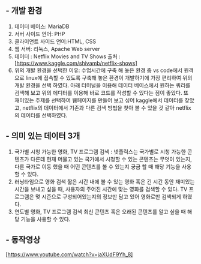 ## - 개발 환경
 1. 데이터 베이스: MariaDB
 2. 서버 사이드 언어: PHP
 3. 클라이언트 사이드 언어:HTML, CSS
 4. 웹 서버: 리눅스, Apache Web server
 5. 데이터 : Netflix Movies and TV Shows
    출처 : [https://www.kaggle.com/shivamb/netflix-shows]
 6. 위의 개발 환경을 선택한 이유: 수업시간에 구축 해 놓은 환경 중 vs code에서 원격으로 linux에 접속할 수 있도록 구축해 놓은 환경이 개발하기에 가장 편리하여 위의 개발 환경을 선택 하였다. 아래 터미널을 이용해 데이터 베이스에서 원하는 쿼리를 검색해 보고 위의 에디터를 이용해 바로 코드를 작성할 수 있다는 점이 좋았다. 또 재미있는 주제를 선택하여 웹페이지를 만들어 보고 싶어 kaggle에서 데이터를 찾았고, netflix의 데이터에서 기존과 다른 검색 방법을 찾아 볼 수 있을 것 같아 netflix의 데이터를 선택하였다.
## - 의미 있는 데이터 3개
 1.  국가별 시청 가능한 영화, TV 프로그램 검색
 : 넷플릭스는 국가별로 시청 가능한 콘텐츠가 다른데 현재 머물고 있는 국가에서 시청할 수 있는 콘텐츠는 무엇이 있는지, 다른 국가로 이동 했을 때 어떤 콘텐츠를 볼 수 있는지 궁금 할 때 해당 기능을 사용할 수 있다.
 2.  러닝타임으로 영화 검색
 짧은 시간 내에 볼 수 있는 영화 혹은 긴 시간 동안 재미있는 시간을 보내고 싶을 때, 사용자의 주어진 시간에 맞는 영화를 검색할 수 있다. TV 프로그램은 몇 시즌으로 구성되어있는지의 정보만 담고 있어 영화로만 검색되게 하였다.
 3.  연도별 영화, TV 프로그램 검색
 최신 콘텐츠 혹은 오래된 콘텐츠를 알고 싶을 때 해당 기능을 사용할 수 있다.

 ## - 동작영상
[https://www.youtube.com/watch?v=jaXUdF9Yh_8]

